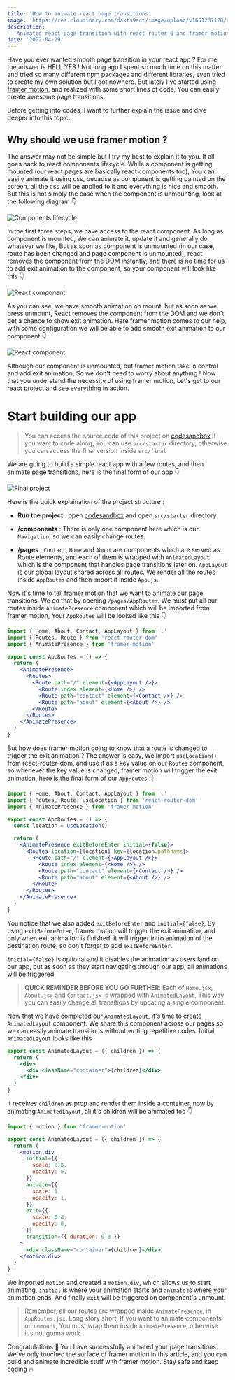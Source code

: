```yaml
---
title: 'How to animate react page transitions'
image: 'https://res.cloudinary.com/dakts9ect/image/upload/v1651237128/opengraph/post_ei2ydv.jpg'
description:
  'Animated react page transition with react router 6 and framer motion'
date: '2022-04-29'
---
```


Have you ever wanted smooth page transition in your react app ? For me, the
answer is HELL YES ! Not long ago I spent so much time on this matter and tried
so many different npm packages and different libraries, even tried to create my
own solution but I got nowhere. But lately I've started using
[framer motion](https://www.framer.com/), and realized with some short lines of
code, You can easily create awesome page transitions.

Before getting into codes, I want to further explain the issue and dive deeper
into this topic.

## Why should we use framer motion ?

The answer may not be simple but I try my best to explain it to you. It all goes
back to react components lifecycle. While a component is getting mounted (our
react pages are basically react components too), You can easily animate it using
css, because as component is getting painted on the screen, all the css will be
applied to it and everything is nice and smooth. But this is not simply the case
when the component is unmounting, look at the following diagram 👇

![Components lifecycle](https://media.geeksforgeeks.org/wp-content/uploads/lifecycle_reactjs.jpg 'Components lifecycle')

In the first three steps, we have access to the react component. As long as
component is mounted, We can animate it, update it and generally do whatever we
like, But as soon as component is unmounted (in our case, route has been changed
and page component is unmounted), react removes the component from the DOM
instantly, and there is no time for us to add exit animation to the component,
so your component will look like this 👇

![React component](https://res.cloudinary.com/dakts9ect/image/upload/v1651227216/blog-images/ezgif-3-df84a65548_icjlpo.gif 'React component')

As you can see, we have smooth animation on mount, but as soon as we press
unmount, React removes the component from the DOM and we don't get a chance to
show exit animation. Here framer motion comes to our help, with some
configuration we will be able to add smooth exit animation to our component 👇

![React component](https://res.cloudinary.com/dakts9ect/image/upload/v1651227612/blog-images/ezgif-3-37c9b233a4_mlwphx.gif 'React component')

Although our component is unmounted, but framer motion take in control and add
exit animation, So we don't need to worry about anything ! Now that you
understand the necessity of using framer motion, Let's get to our react project
and see everything in action.

# Start building our app

> You can access the source code of this project on
> [codesandbox](https://codesandbox.io/s/react-animated-page-transitions-xo5tqb)
> If you want to code along, You can use `src/starter` directory, otherwise you
> can access the final version inside `src/final`

We are going to build a simple react app with a few routes, and then animate
page transitions, here is the final form of our app 👇

![Final project](https://res.cloudinary.com/dakts9ect/image/upload/v1651229899/blog-images/ezgif-3-d60e03deca_mkzkwa.gif 'Final project')

Here is the quick explaination of the project structure :

- **Run the project** : open
  [codesandbox](https://codesandbox.io/s/react-animated-page-transitions-xo5tqb)
  and open `src/starter` directory

- **/components** : There is only one component here which is our `Navigation`,
  so we can easily change routes.

- **/pages** : `Contact`, `Home` and `About` are components which are served as
  Route elements, and each of them is wrapped with `AnimatedLayout` which is the
  component that handles page transitions later on. `AppLayout` is our global
  layout shared across all routes. We render all the routes inside `AppRoutes`
  and then import it inside `App.js`.

Now it's time to tell framer motion that we want to animate our page
transitions, We do that by opening `/pages/AppRoutes`. We must put all our
routes inside `AnimatePresence` component which will be imported from framer
motion, Your `AppRoutes` will be looked like this 👇

```jsx
import { Home, About, Contact, AppLayout } from '.'
import { Routes, Route } from 'react-router-dom'
import { AnimatePresence } from 'framer-motion'

export const AppRoutes = () => {
  return (
    <AnimatePresence>
      <Routes>
        <Route path="/" element={<AppLayout />}>
          <Route index element={<Home />} />
          <Route path="contact" element={<Contact />} />
          <Route path="about" element={<About />} />
        </Route>
      </Routes>
    </AnimatePresence>
  )
}
```

But how does framer motion going to know that a route is changed to trigger the
exit animation ? The answer is easy, We import `useLocation()` from
react-router-dom, and use it as a key value on our `Routes` component, so
whenever the key value is changed, framer motion will trigger the exit
animation, here is the final form of our `AppRoutes` 👇

```jsx
import { Home, About, Contact, AppLayout } from '.'
import { Routes, Route, useLocation } from 'react-router-dom'
import { AnimatePresence } from 'framer-motion'

export const AppRoutes = () => {
  const location = useLocation()

  return (
    <AnimatePresence exitBeforeEnter initial={false}>
      <Routes location={location} key={location.pathname}>
        <Route path="/" element={<AppLayout />}>
          <Route index element={<Home />} />
          <Route path="contact" element={<Contact />} />
          <Route path="about" element={<About />} />
        </Route>
      </Routes>
    </AnimatePresence>
  )
}
```

You notice that we also added `exitBeforeEnter` and `initial={false}`, By using
`exitBeforeEnter`, framer motion will trigger the exit animation, and only when
exit animaiton is finished, it will trigger intro animation of the destination
route, so don't forget to add `exitBeforeEnter`.

`initial={false}` is optional and it disables the animation as users land on our
app, but as soon as they start navigating through our app, all animations will
be triggered.

> **QUICK REMINDER BEFORE YOU GO FURTHER**: Each of `Home.jsx`, `About.jsx` and
> `Contact.jsx` is wrapped with `AnimatedLayout`, This way you can easily change
> all transitions by updating a single component.

Now that we have completed our `AnimatedLayout`, it's time to create
`AnimatedLayout` component. We share this component across our pages so we can
easily animate transitions without writing repetitive codes. Initial
`AnimatedLayout` looks like this

```jsx
export const AnimatedLayout = ({ children }) => {
  return (
    <div>
      <div className="container">{children}</div>
    </div>
  )
}
```

it receives `children` as prop and render them inside a container, now by
animating `AnimatedLayout`, all it's children will be animated too 👇

```jsx
import { motion } from 'framer-motion'

export const AnimatedLayout = ({ children }) => {
  return (
    <motion.div
      initial={{
        scale: 0.8,
        opacity: 0,
      }}
      animate={{
        scale: 1,
        opacity: 1,
      }}
      exit={{
        scale: 0.8,
        opacity: 0,
      }}
      transition={{ duration: 0.3 }}
    >
      <div className="container">{children}</div>
    </motion.div>
  )
}
```

We imported `motion` and created a `motion.div`, which allows us to start
animating, `initial` is where your animation starts and `animate` is where your
animation ends, And finally `exit` will be triggered on component's unmount.

> Remember, all our routes are wrapped inside `AnimatePresence`, in
> `AppRoutes.jsx`. Long story short, If you want to animate components on
> `unmount`, You must wrap them inside `AnimatePresence`, otherwise it's not
> gonna work.

Congratulations 🎉 You have successfully animated your page transitions. We've
only touched the surface of framer motion in this article, and you can build and
animate incredible stuff with framer motion. Stay safe and keep coding 🔥

